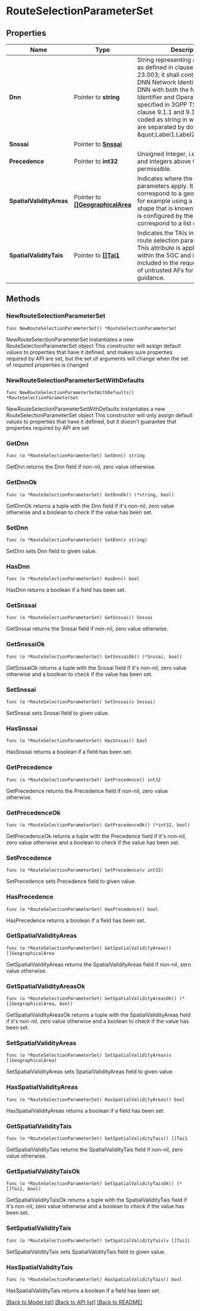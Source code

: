 # RouteSelectionParameterSet

## Properties

Name | Type | Description | Notes
------------ | ------------- | ------------- | -------------
**Dnn** | Pointer to **string** | String representing a Data Network as defined in clause 9A of 3GPP TS 23.003;  it shall contain either a DNN Network Identifier, or a full DNN with both the Network  Identifier and Operator Identifier, as specified in 3GPP TS 23.003 clause 9.1.1 and 9.1.2. It shall be coded as string in which the labels are separated by dots  (e.g. \&quot;Label1.Label2.Label3\&quot;).  | [optional] 
**Snssai** | Pointer to [**Snssai**](Snssai.md) |  | [optional] 
**Precedence** | Pointer to **int32** | Unsigned Integer, i.e. only value 0 and integers above 0 are permissible. | [optional] 
**SpatialValidityAreas** | Pointer to [**[]GeographicalArea**](GeographicalArea.md) | Indicates where the route selection parameters apply. It may correspond to a geographical area, for example using a geographic shape that is known to the AF and is configured by the operator to correspond to a list of or TAIs.  | [optional] 
**SpatialValidityTais** | Pointer to [**[]Tai1**](Tai1.md) | Indicates the TAIs in which the route selection parameters apply. This attribute is applicable only within the 5GC and it shall not be included in the request messages of untrusted AFs for URSP guidance. | [optional] 

## Methods

### NewRouteSelectionParameterSet

`func NewRouteSelectionParameterSet() *RouteSelectionParameterSet`

NewRouteSelectionParameterSet instantiates a new RouteSelectionParameterSet object
This constructor will assign default values to properties that have it defined,
and makes sure properties required by API are set, but the set of arguments
will change when the set of required properties is changed

### NewRouteSelectionParameterSetWithDefaults

`func NewRouteSelectionParameterSetWithDefaults() *RouteSelectionParameterSet`

NewRouteSelectionParameterSetWithDefaults instantiates a new RouteSelectionParameterSet object
This constructor will only assign default values to properties that have it defined,
but it doesn't guarantee that properties required by API are set

### GetDnn

`func (o *RouteSelectionParameterSet) GetDnn() string`

GetDnn returns the Dnn field if non-nil, zero value otherwise.

### GetDnnOk

`func (o *RouteSelectionParameterSet) GetDnnOk() (*string, bool)`

GetDnnOk returns a tuple with the Dnn field if it's non-nil, zero value otherwise
and a boolean to check if the value has been set.

### SetDnn

`func (o *RouteSelectionParameterSet) SetDnn(v string)`

SetDnn sets Dnn field to given value.

### HasDnn

`func (o *RouteSelectionParameterSet) HasDnn() bool`

HasDnn returns a boolean if a field has been set.

### GetSnssai

`func (o *RouteSelectionParameterSet) GetSnssai() Snssai`

GetSnssai returns the Snssai field if non-nil, zero value otherwise.

### GetSnssaiOk

`func (o *RouteSelectionParameterSet) GetSnssaiOk() (*Snssai, bool)`

GetSnssaiOk returns a tuple with the Snssai field if it's non-nil, zero value otherwise
and a boolean to check if the value has been set.

### SetSnssai

`func (o *RouteSelectionParameterSet) SetSnssai(v Snssai)`

SetSnssai sets Snssai field to given value.

### HasSnssai

`func (o *RouteSelectionParameterSet) HasSnssai() bool`

HasSnssai returns a boolean if a field has been set.

### GetPrecedence

`func (o *RouteSelectionParameterSet) GetPrecedence() int32`

GetPrecedence returns the Precedence field if non-nil, zero value otherwise.

### GetPrecedenceOk

`func (o *RouteSelectionParameterSet) GetPrecedenceOk() (*int32, bool)`

GetPrecedenceOk returns a tuple with the Precedence field if it's non-nil, zero value otherwise
and a boolean to check if the value has been set.

### SetPrecedence

`func (o *RouteSelectionParameterSet) SetPrecedence(v int32)`

SetPrecedence sets Precedence field to given value.

### HasPrecedence

`func (o *RouteSelectionParameterSet) HasPrecedence() bool`

HasPrecedence returns a boolean if a field has been set.

### GetSpatialValidityAreas

`func (o *RouteSelectionParameterSet) GetSpatialValidityAreas() []GeographicalArea`

GetSpatialValidityAreas returns the SpatialValidityAreas field if non-nil, zero value otherwise.

### GetSpatialValidityAreasOk

`func (o *RouteSelectionParameterSet) GetSpatialValidityAreasOk() (*[]GeographicalArea, bool)`

GetSpatialValidityAreasOk returns a tuple with the SpatialValidityAreas field if it's non-nil, zero value otherwise
and a boolean to check if the value has been set.

### SetSpatialValidityAreas

`func (o *RouteSelectionParameterSet) SetSpatialValidityAreas(v []GeographicalArea)`

SetSpatialValidityAreas sets SpatialValidityAreas field to given value.

### HasSpatialValidityAreas

`func (o *RouteSelectionParameterSet) HasSpatialValidityAreas() bool`

HasSpatialValidityAreas returns a boolean if a field has been set.

### GetSpatialValidityTais

`func (o *RouteSelectionParameterSet) GetSpatialValidityTais() []Tai1`

GetSpatialValidityTais returns the SpatialValidityTais field if non-nil, zero value otherwise.

### GetSpatialValidityTaisOk

`func (o *RouteSelectionParameterSet) GetSpatialValidityTaisOk() (*[]Tai1, bool)`

GetSpatialValidityTaisOk returns a tuple with the SpatialValidityTais field if it's non-nil, zero value otherwise
and a boolean to check if the value has been set.

### SetSpatialValidityTais

`func (o *RouteSelectionParameterSet) SetSpatialValidityTais(v []Tai1)`

SetSpatialValidityTais sets SpatialValidityTais field to given value.

### HasSpatialValidityTais

`func (o *RouteSelectionParameterSet) HasSpatialValidityTais() bool`

HasSpatialValidityTais returns a boolean if a field has been set.


[[Back to Model list]](../README.md#documentation-for-models) [[Back to API list]](../README.md#documentation-for-api-endpoints) [[Back to README]](../README.md)


